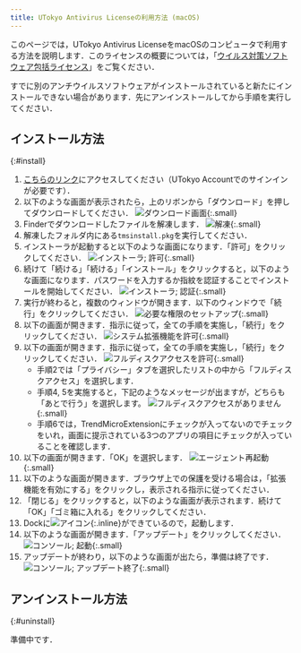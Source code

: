 ```yaml
---
title: UTokyo Antivirus Licenseの利用方法 (macOS)
---
```


このページでは，UTokyo Antivirus LicenseをmacOSのコンピュータで利用する方法を説明します．このライセンスの概要については，「[ウイルス対策ソフトウェア包括ライセンス](..)」をご覧ください．

すでに別のアンチウイルスソフトウェアがインストールされていると新たにインストールできない場合があります．先にアンインストールしてから手順を実行してください．

## インストール方法
{:#install}

1. [こちらのリンク](https://univtokyo.sharepoint.com/:u:/s/antivirus/EUB-3pO4d_9Jvcz-28s-A2QBpI08UNxT9rsbiBr8WqDj7Q)にアクセスしてください（UTokyo Accountでのサインインが必要です）．
1. 以下のような画面が表示されたら，上のリボンから「ダウンロード」を押してダウンロードしてください． 
![ダウンロード画面](1_download.png){:.small}
1. Finderでダウンロードしたファイルを解凍します．
![解凍](2_unpack.png){:.small}
1. 解凍したフォルダ内にある`tmsinstall.pkg`を実行してください．
1. インストーラが起動すると以下のような画面になります．「許可」をクリックしてください．
![インストーラ; 許可](3_installer_allow.png){:.small}
1. 続けて「続ける」「続ける」「インストール」をクリックすると，以下のような画面になります．パスワードを入力するか指紋を認証することでインストールを開始してください．
![インストーラ; 認証](4_installer_auth.png){:.small}
3. 実行が終わると，複数のウィンドウが開きます．以下のウィンドウで「続行」をクリックしてください．
![必要な権限のセットアップ](5_setup.png){:.small}
1. 以下の画面が開きます．指示に従って，全ての手順を実施し，「続行」をクリックしてください．
![システム拡張機能を許可](6_extension.png){:.small}
1. 以下の画面が開きます．指示に従って，全ての手順を実施し，「続行」をクリックしてください．
![フルディスクアクセスを許可](7_disk_acess.png){:.small}
    * 手順2では「プライバシー」タブを選択したリストの中から「フルディスクアクセス」を選択します．
    * 手順4, 5を実施すると，下記のようなメッセージが出ますが，どちらも「あとで行う」を選択します。
    ![フルディスクアクセスがありません](8_disc_access_prompt.png){:.small}
    * 手順6では，TrendMicroExtensionにチェックが入ってないのでチェックをいれ，画面に提示されている3つのアプリの項目にチェックが入っていることを確認します．
1. 以下の画面が開きます．「OK」を選択します．
![エージェント再起動](9_restart.png){:.small}
1. 以下のような画面が開きます．ブラウザ上での保護を受ける場合は，「拡張機能を有効にする」をクリックし，表示される指示に従ってください．
1. 「閉じる」をクリックすると，以下のような画面が表示されます．続けて「OK」「ゴミ箱に入れる」をクリックしてください．
1. Dockに![アイコン](10_icon.png){:.inline}ができているので，起動します．
1. 以下のような画面が開きます．「アップデート」をクリックしてください．
![コンソール; 起動](11_update_start.png){:.small}
1. アップデートが終わり，以下のような画面が出たら，準備は終了です．
![コンソール; アップデート終了](12_update_end.png){:.small}

## アンインストール方法
{:#uninstall}

準備中です．
